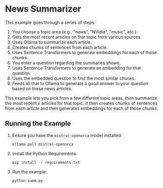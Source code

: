 # News Summarizer

This example goes through a series of steps:

1. You choose a topic area (e.g., "news", "NVidia", "music", etc.).
2. Gets the most recent articles on that topic from various sources.
3. Uses Ollama to summarize each article.
4. Creates chunks of sentences from each article.
5. Uses Sentence Transformers to generate embeddings for each of those chunks.
6. You enter a question regarding the summaries shown.
7. Uses Sentence Transformers to generate an embedding for that question.
8. Uses the embedded question to find the most similar chunks.
9. Feeds all that to Ollama to generate a good answer to your question based on these news articles.

This example lets you pick from a few different topic areas, then summarize the most recent x articles for that topic. It then creates chunks of sentences from each article and then generates embeddings for each of those chunks.

## Running the Example

1. Ensure you have the `mistral-openorca` model installed:

   ```bash
   ollama pull mistral-openorca
   ```

2. Install the Python Requirements.

   ```bash
   pip install -r requirements.txt
   ```

3. Run the example:

   ```bash
   python summ.py
   ```

